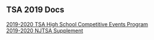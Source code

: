 ## TSA 2019 Docs

[2019-2020 TSA High School Competitive Events Program](https://icevin.github.io/tsa_docs/2019-2020_TSA_HS_Competitve_Events_Guide.pdf)  
[2019-2020 NJTSA Supplement](https://icevin.github.io/tsa_docs/2019-High-School-Supplement.pdf)
